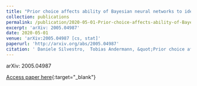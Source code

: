 ```yaml
---
title: "Prior choice affects ability of Bayesian neural networks to identify unknowns"
collection: publications
permalink: /publication/2020-05-01-Prior-choice-affects-ability-of-Bayesian-neural-networks-to-identify-unknowns
excerpt: 'arXiv: 2005.04987'
date: 2020-05-01
venue: 'arXiv:2005.04987 [cs, stat]'
paperurl: 'http://arxiv.org/abs/2005.04987'
citation: ' Daniele Silvestro,  Tobias Andermann, &quot;Prior choice affects ability of Bayesian neural networks to identify unknowns.&quot; arXiv:2005.04987 [cs, stat], 2020.'
---
```

arXiv: 2005.04987

[Access paper here](http://arxiv.org/abs/2005.04987){:target="_blank"}

